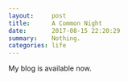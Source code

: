 ```yaml
---
layout:     post
title:      A Common Night
date:       2017-08-15 22:20:29
summary:    Nothing.
categories: life
---
```


My blog is available now.
